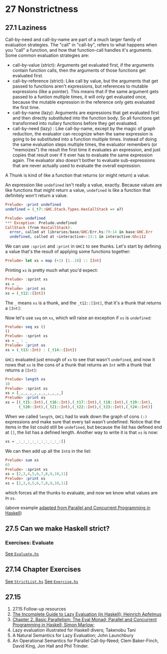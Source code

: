 # 27 Nonstrictness

## 27.1 Laziness

Call-by-need and call-by-name are part of a much larger family of evaluation
strategies. The "call" in "call-by", refers to what happens when you "call" a
function, and how that function-call handles it's arguments. Some common
evaluation strategies are:

- call-by-value (strict): Arguments get evaluated first, if the arguments contain
  function calls, then the arguments of those functions get evaluated first.
- call-by-reference (strict): Like call by value, but the arguments that get
  passed to functions aren't expressions, but references to mutable expressions
  (like a pointer). This means that if the same argument gets passed to a
  funtion multiple times, it will only get evaluated once, because the mutable
  expression in the reference only gets evaluated the first time.
- call-by-name (lazy): Arguments are expressions that get evaluated first and then
  directly substituted into the function body. So all functions get transformed
  into nullary functions before they get evaluated.
- call-by-need (lazy) : Like call-by-name, except by the magic of graph
  reduction, the evaluator can recognize when the same expression is
  going to be substituted into a function multiple times. Instead of doing the
  same evaluation steps multiple times, the evaluator remembers (or "memoizes")
  the result the first time it evaluates an expression, and just copies that
  result over if it ever has to evaluate the same expression again. The
  evaluator also doesn't bother to evaluate sub-expressions that are never actually
  used to evaluate the overall expression.


A Thunk is kind of like a function that returns (or might return) a value.

An expression like `undefined` isn't really a value, exactly. Because values
are like functions that might return a value, `undefined` is like a function
that definitely won't return a value.

```haskell
Prelude> :print undefined
undefined = (_t7::GHC.Stack.Types.HasCallStack => a7)

Prelude> undefined
*** Exception: Prelude.undefined
CallStack (from HasCallStack):
  error, called at libraries/base/GHC/Err.hs:79:14 in base:GHC.Err
  undefined, called at <interactive>:13:1 in interactive:Ghci12
```

We can use `:sprint` and `:print` in `GHCI` to see thunks. Let's start by
defining a value that's the result of applying some functions together:

```haskell
Prelude> let xs = map (+1) [1..10] :: [Int]
```

Printing `xs` is pretty much what you'd expect:

```haskell
Prelude> :sprint xs
xs = _
Prelude> :print xs
xs = (_t12::[Int])
```

The `_` means `xs` is a thunk, and the `_t12::[Int]`, that it's a thunk that
returns a `[Int]`:

Now let's use `seq` on `xs`, which will raise an exception if `xs` is
`undefined`:

```haskell
Prelude> seq xs ()
()
Prelude> :sprint xs
xs = _ : _
Prelude> :print xs
xs = (_t13::Int) : (_t14::[Int])
```

`GHCi` evaluated just enough of `xs` to see that wasn't `undefined`, and now
it nows that `xs` is the cons of a thunk that returns an `Int` with a thunk that
returns a `[Int]`:

```haskell
Prelude> length xs
10
Prelude> :sprint xs
xs = [_,_,_,_,_,_,_,_,_,_]
Prelude> :print xs
xs = [(_t15::Int),(_t16::Int),(_t17::Int),(_t18::Int),(_t19::Int),
      (_t20::Int),(_t21::Int),(_t22::Int),(_t23::Int),(_t24::Int)]
```

When we called `length`, `GHCi` had to walk down the graph of cons `(:)`
expressions and make sure that every tail wasn't undefined. Notice that the
items in the list could still be `undefined`, but because the list has defined
end at `[]`, the list has a defined length. Another way to write it is that `xs`
is now:

```haskell
xs = _:_:_:_:_:_:_:_:_:_:[]
```

We can then add up all the `Int`s in the list:

```haskell
Prelude> sum xs
65
Prelude> :sprint xs
xs = [2,3,4,5,6,7,8,9,10,11]
Prelude> :print xs
xs = [2,3,4,5,6,7,8,9,10,11]
```

which forces all the thunks to evaluate, and now we know what values are in
`xs`.

(above example [adapted from Parallel and Concurrent Programming in
Haskell](https://www.reddit.com/r/haskelltil/comments/2zlq40/sprint_in_ghci_lets_you_view_thunks/?st=jmdvtr71&sh=93851e55))


## 27.5 Can we make Haskell strict?


### Exercises: Evaluate

[See `Evaluate.hs`](/27/Evaluate.hs)

## 27.14 Chapter Exercises

[See `StrictList.hs`](/27/StrictList.hs)
[See `Exercise.hs`](/27/Exercise.hs)

## 27.15

1. 27.15
Follow-up resources
1. [The Incomplete Guide to Lazy Evaluation (in Haskell); Heinrich
Apfelmus](https://hackhands.com/guide-lazy-evaluation-haskell/)
2. [Chapter 2. Basic Parallelism: The Eval Monad; Parallel and
Concurrent Programming in Haskell; Simon Marlow;](http://chimera.labs.oreilly.com/books/1230000000929/ch02.html)
3. Lazy evaluation illustrated for Haskell divers; Takenobu Tani
4. A Natural Semantics for Lazy Evaluation; John Launchbury
5. An Operational Semantics for Parallel Call-by-Need; Clem Baker-Finch, David
   King, Jon Hall and Phil Trinder.

